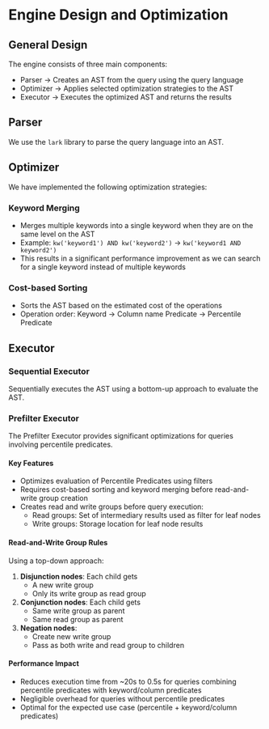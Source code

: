 # Engine Design and Optimization

## General Design
The engine consists of three main components:
- Parser → Creates an AST from the query using the query language
- Optimizer → Applies selected optimization strategies to the AST
- Executor → Executes the optimized AST and returns the results

## Parser
We use the `lark` library to parse the query language into an AST.

## Optimizer
We have implemented the following optimization strategies:

### Keyword Merging
- Merges multiple keywords into a single keyword when they are on the same level on the AST
- Example: `kw('keyword1') AND kw('keyword2')` → `kw('keyword1 AND keyword2')`
- This results in a significant performance improvement as we can search for a single keyword instead of multiple keywords

### Cost-based Sorting
- Sorts the AST based on the estimated cost of the operations
- Operation order: Keyword → Column name Predicate → Percentile Predicate

## Executor

### Sequential Executor
Sequentially executes the AST using a bottom-up approach to evaluate the AST.

### Prefilter Executor
The Prefilter Executor provides significant optimizations for queries involving percentile predicates.

#### Key Features
- Optimizes evaluation of Percentile Predicates using filters
- Requires cost-based sorting and keyword merging before read-and-write group creation
- Creates read and write groups before query execution:
  - Read groups: Set of intermediary results used as filter for leaf nodes
  - Write groups: Storage location for leaf node results

#### Read-and-Write Group Rules
Using a top-down approach:
1. **Disjunction nodes**: Each child gets
   - A new write group
   - Only its write group as read group
2. **Conjunction nodes**: Each child gets
   - Same write group as parent
   - Same read group as parent
3. **Negation nodes**:
   - Create new write group
   - Pass as both write and read group to children

#### Performance Impact
- Reduces execution time from ~20s to 0.5s for queries combining percentile predicates with keyword/column predicates
- Negligible overhead for queries without percentile predicates
- Optimal for the expected use case (percentile + keyword/column predicates)

